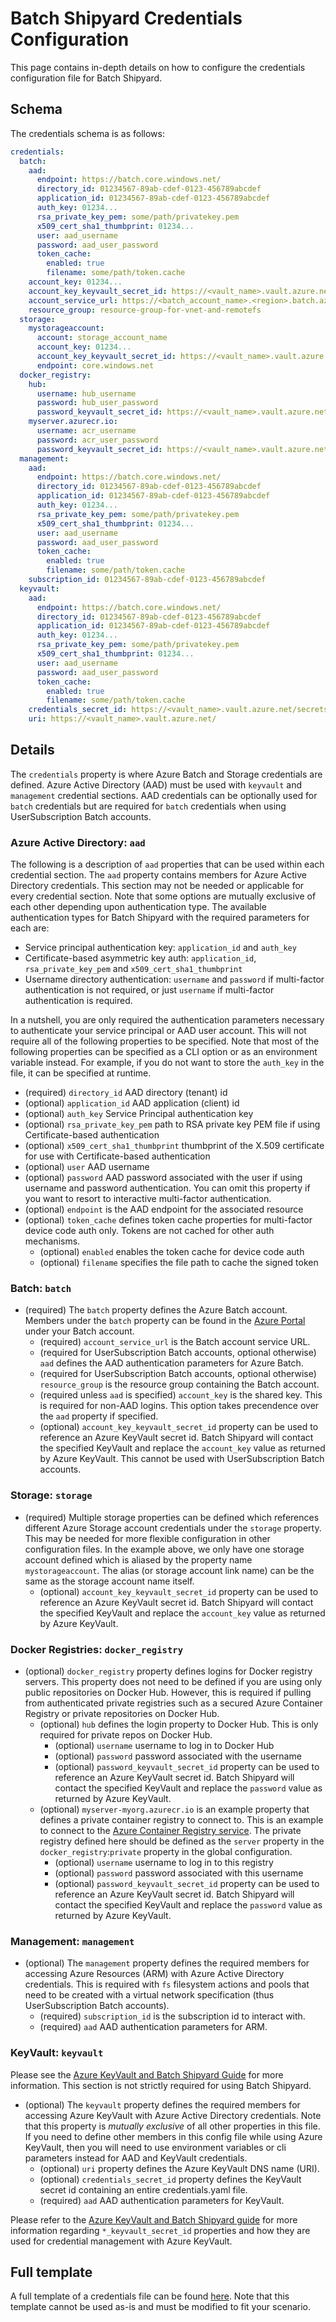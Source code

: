# Batch Shipyard Credentials Configuration
This page contains in-depth details on how to configure the credentials
configuration file for Batch Shipyard.

## Schema
The credentials schema is as follows:

```yaml
credentials:
  batch:
    aad:
      endpoint: https://batch.core.windows.net/
      directory_id: 01234567-89ab-cdef-0123-456789abcdef
      application_id: 01234567-89ab-cdef-0123-456789abcdef
      auth_key: 01234...
      rsa_private_key_pem: some/path/privatekey.pem
      x509_cert_sha1_thumbprint: 01234...
      user: aad_username
      password: aad_user_password
      token_cache:
        enabled: true
        filename: some/path/token.cache
    account_key: 01234...
    account_key_keyvault_secret_id: https://<vault_name>.vault.azure.net/secrets/<secret_id>
    account_service_url: https://<batch_account_name>.<region>.batch.azure.com/
    resource_group: resource-group-for-vnet-and-remotefs
  storage:
    mystorageaccount:
      account: storage_account_name
      account_key: 01234...
      account_key_keyvault_secret_id: https://<vault_name>.vault.azure.net/secrets/<secret_id>
      endpoint: core.windows.net
  docker_registry:
    hub:
      username: hub_username
      password: hub_user_password
      password_keyvault_secret_id: https://<vault_name>.vault.azure.net/secrets/<secret_id>
    myserver.azurecr.io:
      username: acr_username
      password: acr_user_password
      password_keyvault_secret_id: https://<vault_name>.vault.azure.net/secrets/<secret_id>
  management:
    aad:
      endpoint: https://batch.core.windows.net/
      directory_id: 01234567-89ab-cdef-0123-456789abcdef
      application_id: 01234567-89ab-cdef-0123-456789abcdef
      auth_key: 01234...
      rsa_private_key_pem: some/path/privatekey.pem
      x509_cert_sha1_thumbprint: 01234...
      user: aad_username
      password: aad_user_password
      token_cache:
        enabled: true
        filename: some/path/token.cache
    subscription_id: 01234567-89ab-cdef-0123-456789abcdef
  keyvault:
    aad:
      endpoint: https://batch.core.windows.net/
      directory_id: 01234567-89ab-cdef-0123-456789abcdef
      application_id: 01234567-89ab-cdef-0123-456789abcdef
      auth_key: 01234...
      rsa_private_key_pem: some/path/privatekey.pem
      x509_cert_sha1_thumbprint: 01234...
      user: aad_username
      password: aad_user_password
      token_cache:
        enabled: true
        filename: some/path/token.cache
    credentials_secret_id: https://<vault_name>.vault.azure.net/secrets/<secret_id>
    uri: https://<vault_name>.vault.azure.net/
```

## Details
The `credentials` property is where Azure Batch and Storage credentials
are defined. Azure Active Directory (AAD) must be used with `keyvault` and
`management` credential sections. AAD credentials can be optionally used
for `batch` credentials but are required for `batch` credentials when using
UserSubscription Batch accounts.

### Azure Active Directory: `aad`
The following is a description of `aad` properties that can be used within
each credential section. The `aad` property contains members for Azure Active
Directory credentials. This section may not be needed or applicable for every
credential section. Note that some options are mutually exclusive of each
other depending upon authentication type. The available authentication types
for Batch Shipyard with the required parameters for each are:
* Service principal authentication key: `application_id` and `auth_key`
* Certificate-based asymmetric key auth: `application_id`,
`rsa_private_key_pem` and `x509_cert_sha1_thumbprint`
* Username directory authentication: `username` and `password` if multi-factor
authentication is not required, or just `username` if multi-factor
authentication is required.

In a nutshell, you are only required the authentication parameters necessary
to authenticate your service principal or AAD user account. This will not
require all of the following properties to be specified. Note that most of
the following properties can be specified as a CLI option or as an
environment variable instead. For example, if you do not want to store the
`auth_key` in the file, it can be specified at runtime.
* (required) `directory_id` AAD directory (tenant) id
* (optional) `application_id` AAD application (client) id
* (optional) `auth_key` Service Principal authentication key
* (optional) `rsa_private_key_pem` path to RSA private key PEM file if using
Certificate-based authentication
* (optional) `x509_cert_sha1_thumbprint` thumbprint of the X.509
certificate for use with Certificate-based authentication
* (optional) `user` AAD username
* (optional) `password` AAD password associated with the user if using
username and password authentication. You can omit this property if you
want to resort to interactive multi-factor authentication.
* (optional) `endpoint` is the AAD endpoint for the associated resource
* (optional) `token_cache` defines token cache properties for multi-factor
  device code auth only. Tokens are not cached for other auth mechanisms.
  * (optional) `enabled` enables the token cache for device code auth
  * (optional) `filename` specifies the file path to cache the signed token

### Batch: `batch`
* (required) The `batch` property defines the Azure Batch account. Members
under the `batch` property can be found in the
[Azure Portal](https://portal.azure.com) under your Batch account.
  * (required) `account_service_url` is the Batch account service URL.
  * (required for UserSubscription Batch accounts, optional otherwise) `aad`
    defines the AAD authentication parameters for Azure Batch.
  * (required for UserSubscription Batch accounts, optional otherwise)
    `resource_group` is the resource group containing the Batch account.
  * (required unless `aad` is specified) `account_key` is the shared
    key. This is required for non-AAD logins. This option takes precendence
    over the `aad` property if specified.
  * (optional) `account_key_keyvault_secret_id` property can be used to
    reference an Azure KeyVault secret id. Batch Shipyard will contact the
    specified KeyVault and replace the `account_key` value as returned by
    Azure KeyVault. This cannot be used with UserSubscription Batch accounts.

### Storage: `storage`
* (required) Multiple storage properties can be defined which references
different Azure Storage account credentials under the `storage` property. This
may be needed for more flexible configuration in other configuration files. In
the example above, we only have one storage account defined which is aliased
by the property name `mystorageaccount`. The alias (or storage account link
name) can be the same as the storage account name itself.
  * (optional) `account_key_keyvault_secret_id` property can be used to
    reference an Azure KeyVault secret id. Batch Shipyard will contact the
    specified KeyVault and replace the `account_key` value as returned by
    Azure KeyVault.

### Docker Registries: `docker_registry`
* (optional) `docker_registry` property defines logins for Docker registry
servers. This property does not need to be defined if you are using only
public repositories on Docker Hub. However, this is required if pulling from
authenticated private registries such as a secured Azure Container Registry
or private repositories on Docker Hub.
  * (optional) `hub` defines the login property to Docker Hub. This is only
    required for private repos on Docker Hub.
    * (optional) `username` username to log in to Docker Hub
    * (optional) `password` password associated with the username
    * (optional) `password_keyvault_secret_id` property can be used to
      reference an Azure KeyVault secret id. Batch Shipyard will contact the
      specified KeyVault and replace the `password` value as returned by
      Azure KeyVault.
  * (optional) `myserver-myorg.azurecr.io` is an example property that
    defines a private container registry to connect to. This is an example to
    connect to the [Azure Container Registry service](https://azure.microsoft.com/en-us/services/container-registry/).
    The private registry defined here should be defined as the `server`
    property in the `docker_registry`:`private` property in the global
    configuration.
    * (optional) `username` username to log in to this registry
    * (optional) `password` password associated with this username
    * (optional) `password_keyvault_secret_id` property can be used to
      reference an Azure KeyVault secret id. Batch Shipyard will contact the
      specified KeyVault and replace the `password` value as returned by
      Azure KeyVault.

### Management: `management`
* (optional) The `management` property defines the required members for
accessing Azure Resources (ARM) with Azure Active Directory credentials. This
is required with `fs` filesystem actions and pools that need to be created
with a virtual network specification (thus UserSubscription Batch accounts).
  * (required) `subscription_id` is the subscription id to interact with.
  * (required) `aad` AAD authentication parameters for ARM.

### KeyVault: `keyvault`
Please see the
[Azure KeyVault and Batch Shipyard Guide](74-batch-shipyard-azure-keyvault.md)
for more information. This section is not strictly required for using
Batch Shipyard.
* (optional) The `keyvault` property defines the required members for
accessing Azure KeyVault with Azure Active Directory credentials. Note that
this property is *mutually exclusive* of all other properties in this file.
If you need to define other members in this config file while using Azure
KeyVault, then you will need to use environment variables or cli parameters
instead for AAD and KeyVault credentials.
  * (optional) `uri` property defines the Azure KeyVault DNS name (URI).
  * (optional) `credentials_secret_id` property defines the KeyVault secret
    id containing an entire credentials.yaml file.
  * (required) `aad` AAD authentication parameters for KeyVault.

Please refer to the
[Azure KeyVault and Batch Shipyard guide](74-batch-shipyard-azure-keyvault.md)
for more information regarding `*_keyvault_secret_id` properties and how
they are used for credential management with Azure KeyVault.

## Full template
A full template of a credentials file can be found
[here](../config\_templates/credentials.yaml). Note that this template cannot
be used as-is and must be modified to fit your scenario.

